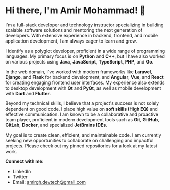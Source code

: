 # Hi there, I'm Amir Mohammad! 👋

I'm a full-stack developer and technology instructor specializing in building scalable software solutions and mentoring the next generation of developers. With extensive experience in backend, frontend, and mobile application development, I am always eager to learn and grow.

I identify as a polyglot developer, proficient in a wide range of programming languages. My primary focus is on **Python** and **C++**, but I have also worked on various projects using **Java**, **JavaScript**, **TypeScript**, **PHP**, and **Go**.

In the web domain, I've worked with modern frameworks like **Laravel**, **Django**, and **Flask** for backend development, and **Angular**, **Vue**, and **React** for creating engaging frontend user interfaces. My experience also extends to desktop development with **Qt** and **PyQt**, as well as mobile development with **Dart** and **Flutter**.

Beyond my technical skills, I believe that a project's success is not solely dependent on good code. I place high value on **soft skills (High EQ)** and effective communication. I am known to be a collaborative and proactive team player, proficient in modern development tools such as **Git**, **GitHub**, **GitLab**, **Docker**, and specialized **JetBrains IDEs**.

My goal is to create clean, efficient, and maintainable code. I am currently seeking new opportunities to collaborate on challenging and impactful projects. Please check out my pinned repositories for a look at my latest work.

**Connect with me:**

* LinkedIn
* Twitter
* Email: amirgh.devtech@gmail.com
